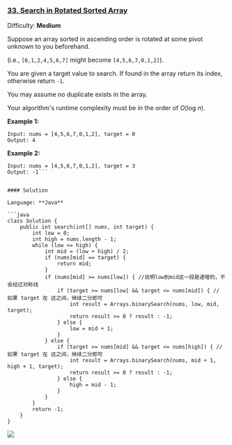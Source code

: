 ### [33\. Search in Rotated Sorted Array](https://leetcode.com/problems/search-in-rotated-sorted-array/)

Difficulty: **Medium**


Suppose an array sorted in ascending order is rotated at some pivot unknown to you beforehand.

(i.e., `[0,1,2,4,5,6,7]` might become `[4,5,6,7,0,1,2]`).

You are given a target value to search. If found in the array return its index, otherwise return `-1`.

You may assume no duplicate exists in the array.

Your algorithm's runtime complexity must be in the order of _O_(log _n_).

**Example 1:**

```
Input: nums = [4,5,6,7,0,1,2], target = 0
Output: 4
```

**Example 2:**

```
Input: nums = [4,5,6,7,0,1,2], target = 3
Output: -1```


#### Solution

Language: **Java**

```java
class Solution {
    public int search(int[] nums, int target) {
        int low = 0;
        int high = nums.length - 1;
        while (low <= high) {
            int mid = (low + high) / 2;
            if (nums[mid] == target) {
                return mid;
            }
            if (nums[mid] >= nums[low]) { //说明low到mid这一段是递增的，不会经过对称线
                if (target >= nums[low] && target <= nums[mid]) { // 如果 target 在 这之间，继续二分即可
                    int result = Arrays.binarySearch(nums, low, mid, target);
                    return result >= 0 ? result : -1;
                } else {
                    low = mid + 1;
                }
            } else {
                if (target >= nums[mid] && target <= nums[high]) { // 如果 target 在 这之间，继续二分即可
                    int result = Arrays.binarySearch(nums, mid + 1, high + 1, target);
                    return result >= 0 ? result : -1;
                } else {
                    high = mid - 1;
                }
            }
        }
        return -1;
    }
}
```
![](https://ws1.sinaimg.cn/large/006tKfTcgy1g12lb7o7nfj30u00v5wk7.jpg)